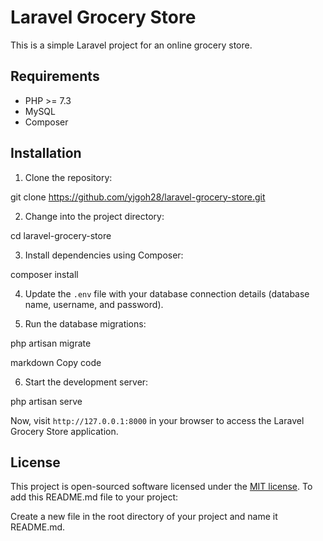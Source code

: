 # Laravel Grocery Store

This is a simple Laravel project for an online grocery store.

## Requirements

- PHP >= 7.3
- MySQL
- Composer

## Installation

1. Clone the repository:

git clone https://github.com/yjgoh28/laravel-grocery-store.git


2. Change into the project directory:

cd laravel-grocery-store


3. Install dependencies using Composer:

composer install


4. Update the `.env` file with your database connection details (database name, username, and password).


5. Run the database migrations:

php artisan migrate

markdown
Copy code

6. Start the development server:

php artisan serve

Now, visit `http://127.0.0.1:8000` in your browser to access the Laravel Grocery Store application.

## License

This project is open-sourced software licensed under the [MIT license](https://opensource.org/licenses/MIT).
To add this README.md file to your project:

Create a new file in the root directory of your project and name it README.md.
